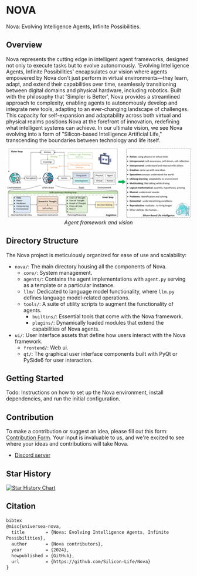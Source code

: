 # NOVA

Nova: Evolving Intelligence Agents, Infinite Possibilities.

## Overview

Nova represents the cutting edge in intelligent agent frameworks, designed not only to execute tasks but to evolve autonomously. 'Evolving Intelligence Agents, Infinite Possibilities' encapsulates our vision where agents empowered by Nova don't just perform in virtual environments—they learn, adapt, and extend their capabilities over time, seamlessly transitioning between digital domains and physical hardware, including robotics. Built with the philosophy that 'Simpler is Better', Nova provides a streamlined approach to complexity, enabling agents to autonomously develop and integrate new tools, adapting to an ever-changing landscape of challenges. This capacity for self-expansion and adaptability across both virtual and physical realms positions Nova at the forefront of innovation, redefining what intelligent systems can achieve. In our ultimate vision, we see Nova evolving into a form of "Silicon-based Intelligence Artificial Life," transcending the boundaries between technology and life itself.

<p align="center">
  <img src="docs/images/framework_and_vision.jpg" alt="Framework and Vision">
  <br>
  <em>Agent framework and vision</em>
</p>


## Directory Structure

The Nova project is meticulously organized for ease of use and scalability:

- `nova/`: The main directory housing all the components of Nova.
  - `core/`: System management.
  - `agents/`: Contains the agent implementations with `agent.py` serving as a template or a particular instance.
  - `llm/`: Dedicated to language model functionality, where `llm.py` defines language model-related operations.
  - `tools/`: A suite of utility scripts to augment the functionality of agents.
    - `builtins/`: Essential tools that come with the Nova framework.
    - `plugins/`: Dynamically loaded modules that extend the capabilities of Nova agents.
- `ui/`: User interface assets that define how users interact with the Nova framework.
  - `frontend/`: Web ui.
  - `qt/`:  The graphical user interface components built with PyQt or PySide6 for user interaction.


## Getting Started

Todo: Instructions on how to set up the Nova environment, install dependencies, and run the initial configuration.

## Contribution

To make a contribution or suggest an idea, please fill out this form: [Contribution Form](https://forms.gle/qQjQejX4YuaQaXfTA). Your input is invaluable to us, and we're excited to see where your ideas and contributions will take Nova.

* [Discord server](https://discord.gg/kz2QkJ6N)


## Star History

[![Star History Chart](https://api.star-history.com/svg?repos=Silicon-Life/Nova&type=Date)](https://star-history.com/#Silicon-Life/Nova&Date)

## Citation
```
bibtex
@misc{universea-nova,
  title        = {Nova: Evolving Intelligence Agents, Infinite Possibilities},
  author       = {Nova contributors},
  year         = {2024},
  howpublished = {GitHub},
  url          = {https://github.com/Silicon-Life/Nova}
}
```